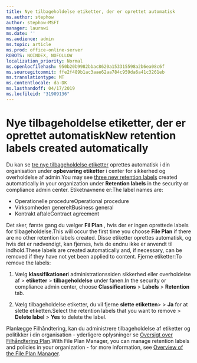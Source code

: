 ```yaml
---
title: Nye tilbageholdelse etiketter, der er oprettet automatisk
ms.author: stephow
author: stephow-MSFT
manager: laurawi
ms.date: ''
ms.audience: admin
ms.topic: article
ms.prod: office-online-server
ROBOTS: NOINDEX, NOFOLLOW
localization_priority: Normal
ms.openlocfilehash: 950b20b9982bbac8620a153315598a2b6ea08c6f
ms.sourcegitcommit: ffe2f489b1ac3aae62aa784c959da6a41c3261eb
ms.translationtype: MT
ms.contentlocale: da-DK
ms.lasthandoff: 04/17/2019
ms.locfileid: "31909136"
---
```

# <a name="new-retention-labels-created-automatically"></a><span data-ttu-id="204dc-102">Nye tilbageholdelse etiketter, der er oprettet automatisk</span><span class="sxs-lookup"><span data-stu-id="204dc-102">New retention labels created automatically</span></span>

<span data-ttu-id="204dc-103">Du kan se [tre nye tilbageholdelse etiketter](https://docs.microsoft.com/en-us/office365/securitycompliance/file-plan-manager#default-retention-labels-and-label-policy) oprettes automatisk i din organisation under **opbevaring etiketter** i center for sikkerhed og overholdelse af admin.</span><span class="sxs-lookup"><span data-stu-id="204dc-103">You may see [three new retention labels](https://docs.microsoft.com/en-us/office365/securitycompliance/file-plan-manager#default-retention-labels-and-label-policy) created automatically in your organization under **Retention labels** in the security or compliance admin center.</span></span> <span data-ttu-id="204dc-104">Etiketnavnene er:</span><span class="sxs-lookup"><span data-stu-id="204dc-104">The label names are:</span></span>

- <span data-ttu-id="204dc-105">Operationelle procedure</span><span class="sxs-lookup"><span data-stu-id="204dc-105">Operational procedure</span></span>
- <span data-ttu-id="204dc-106">Virksomheden generelt</span><span class="sxs-lookup"><span data-stu-id="204dc-106">Business general</span></span>
- <span data-ttu-id="204dc-107">Kontrakt aftale</span><span class="sxs-lookup"><span data-stu-id="204dc-107">Contract agreement</span></span>

<span data-ttu-id="204dc-108">Det sker, første gang du vælger **Fil Plan** , hvis der er ingen oprettede labels for tilbageholdelse.</span><span class="sxs-lookup"><span data-stu-id="204dc-108">This will occur the first time you choose **File Plan** if there are no other retention labels created.</span></span> <span data-ttu-id="204dc-109">Disse etiketter oprettes automatisk, og hvis det er nødvendigt, kan fjernes, hvis de endnu ikke er anvendt til indhold.</span><span class="sxs-lookup"><span data-stu-id="204dc-109">These labels are created automatically and, if necessary, can be removed if they have not yet been applied to content.</span></span> <span data-ttu-id="204dc-110">Fjerne etiketter:</span><span class="sxs-lookup"><span data-stu-id="204dc-110">To remove the labels:</span></span>

1. <span data-ttu-id="204dc-111">Vælg **klassifikationer**i administrationssiden sikkerhed eller overholdelse af > **etiketter** > **tilbageholdelse** under fanen.</span><span class="sxs-lookup"><span data-stu-id="204dc-111">In the security or compliance admin center, choose **Classifications** > **Labels** > **Retention** tab.</span></span>

1. <span data-ttu-id="204dc-112">Vælg tilbageholdelse etiketter, du vil fjerne **slette etiketten**> > **Ja** for at slette etiketten.</span><span class="sxs-lookup"><span data-stu-id="204dc-112">Select the retention labels that you want to remove > **Delete label** > **Yes** to delete the label.</span></span>

<span data-ttu-id="204dc-113">Planlægge Filhåndtering, kan du administrere tilbageholdelse af etiketter og politikker i din organisation - yderligere oplysninger se [Oversigt over Filhåndtering Plan](https://docs.microsoft.com/en-us/office365/securitycompliance/file-plan-manager).</span><span class="sxs-lookup"><span data-stu-id="204dc-113">With File Plan Manager, you can manage retention labels and policies in your organization - for more information, see [Overview of the File Plan Manager](https://docs.microsoft.com/en-us/office365/securitycompliance/file-plan-manager).</span></span>